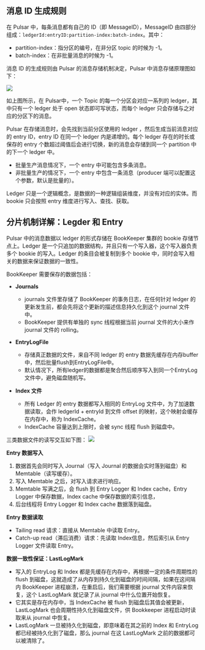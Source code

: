 ## 消息 ID 生成规则

在 Pulsar 中，每条消息都有自己的 ID（即 MessageID），MessageID 由四部分组成：`ledgerId:entryID:partition-index:batch-index`。其中：
- partition-index：指分区的编号，在非分区 topic 的时候为 -1。
- batch-index：在非批量消息的时候为 -1。


消息 ID 的生成规则由 Pulsar 的消息存储机制决定，Pulsar 中消息存储原理图如下：

![](https://main.qcloudimg.com/raw/d5114f49a97bc197073e82ff64bb9f25.png)

如上图所示，在 Pulsar中，一个 Topic 的每一个分区会对应一系列的 ledger，其中只有一个 ledger 处于 open 状态即可写状态，而每个 ledger 只会存储与之对应的分区下的消息。

Pulsar 在存储消息时，会先找到当前分区使用的 ledger ，然后生成当前消息对应的 entry ID，entry ID 在同一个 ledger 内是递增的。每个 ledger 存在的时长或保存的 entry 个数超过阈值后会进行切换，新的消息会存储到同一个 partition 中的下一个 ledger 中。

- 批量生产消息情况下，一个 entry 中可能包含多条消息。
- 非批量生产的情况下，一个 entry 中包含一条消息（producer 端可以配置这个参数，默认是批量的）。

Ledger 只是一个逻辑概念，是数据的一种逻辑组装维度，并没有对应的实体。而 bookie 只会按照 entry 维度进行写入、查找、获取。


## 分片机制详解：Legder 和 Entry

Pulsar 中的消息数据以 ledger 的形式存储在 BookKeeper 集群的 bookie 存储节点上。Ledger 是一个只追加的数据结构，并且只有一个写入器，这个写入器负责多个 bookie 的写入。Ledger 的条目会被复制到多个 bookie 中，同时会写入相关的数据来保证数据的一致性。

 BookKeeper 需要保存的数据包括：


- **Journals**
  - journals 文件里存储了 BookKeeper 的事务日志，在任何针对 ledger 的更新发生前，都会先将这个更新的描述信息持久化到这个 journal 文件中。
  -  BookKeeper 提供有单独的 sync 线程根据当前 journal 文件的大小来作 journal 文件的 rolling。

- **EntryLogFile**
  - 存储真正数据的文件，来自不同 ledger 的 entry 数据先缓存在内存buffer中，然后批量flush到EntryLogFile中。
  - 默认情况下，所有ledger的数据都是聚合然后顺序写入到同一个EntryLog文件中，避免磁盘随机写。

- **Index 文件**
  - 所有 Ledger 的 entry 数据都写入相同的 EntryLog 文件中，为了加速数据读取，会作 ledgerId + entryId 到文件 offset 的映射，这个映射会缓存在内存中，称为 IndexCache。
  - IndexCache 容量达到上限时，会被 sync 线程 flush 到磁盘中。

三类数据文件的读写交互如下图：
![](https://main.qcloudimg.com/raw/56f41fb00bcda3cfd9ef88e6d7cc61f7.png)

**Entry 数据写入**
1. 数据首先会同时写入 Journal（写入 Journal 的数据会实时落到磁盘）和 Memtable（读写缓存）。
2. 写入 Memtable 之后，对写入请求进行响应。
3. Memtable 写满之后，会 flush 到 Entry Logger 和 Index cache，Entry Logger 中保存数据，Index cache 中保存数据的索引信息，
4. 后台线程将 Entry Logger 和 Index cache 数据落到磁盘。

**Entry 数据读取**
- Tailing read 请求：直接从 Memtable 中读取 Entry。
- Catch-up read（滞后消费）请求：先读取 Index信息，然后索引从 Entry Logger 文件读取 Entry。

**数据一致性保证：LastLogMark**
- 写入的 EntryLog 和 Index 都是先缓存在内存中，再根据一定的条件周期性的 flush 到磁盘，这就造成了从内存到持久化到磁盘的时间间隔，如果在这间隔内 BookKeeper 进程崩溃，在重启后，我们需要根据 journal 文件内容来恢复，这个 LastLogMark 就记录了从 journal 中什么位置开始恢复。
- 它其实是存在内存中，当 IndexCache 被 flush 到磁盘后其值会被更新，LastLogMark 也会周期性持久化到磁盘文件，供 Bookkeeper 进程启动时读取来从 journal 中恢复。
- LastLogMark 一旦被持久化到磁盘，即意味着在其之前的 Index 和 EntryLog 都已经被持久化到了磁盘，那么 journal 在这 LastLogMark 之前的数据都可以被清除了。
